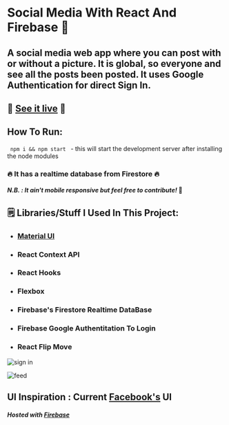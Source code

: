# Social Media With React And Firebase 💬

## A social media web app where you can post with or without a picture. It is global, so everyone and see all the posts been posted. It uses Google Authentication for direct Sign In.

## 🤜 [See it live](https://social-media-af76e.firebaseapp.com/) 🤛

## How To Run:
<code> npm i && npm start </code> - this will start the development server after installing the node modules

### 🔥 It has a realtime database from Firestore 🔥

#### *N.B. : It ain't mobile responsive but feel free to contribute!* 🤙

## 🗒️ Libraries/Stuff I Used In This Project:

* ### [Material UI](https://material-ui.com/)
* ### React Context API 
* ### React Hooks
* ### Flexbox
* ### Firebase's Firestore Realtime DataBase
* ### Firebase Google Authentitation To Login
* ### React Flip Move


![sign in](https://user-images.githubusercontent.com/55017730/92308940-e4d1c980-efbe-11ea-859c-08e024015cf3.jpeg)

![feed](https://user-images.githubusercontent.com/55017730/92308960-fb782080-efbe-11ea-854b-5c1342af9148.jpeg)
 
 
 ## UI Inspiration : Current [Facebook's](https://www.facebook.com/susnata01) UI
 
 #### *Hosted with [Firebase](https://firebase.google.com/)* 
